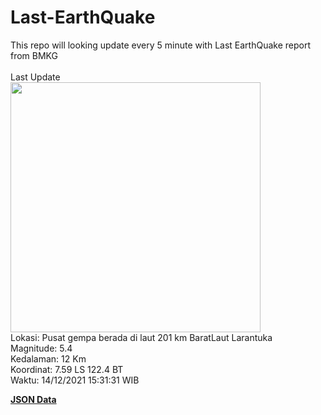 # Last-EarthQuake
This repo will looking update every 5 minute with Last EarthQuake report from BMKG
<br>
<br>
Last Update
<br>
<img src="https://ews.bmkg.go.id/TEWS/data/20211214153131.mmi.jpg" width="400"/>
<br>
Lokasi: Pusat gempa berada di laut 201 km BaratLaut Larantuka <br>
Magnitude: 5.4 <br>
Kedalaman: 12 Km <br>
Koordinat: 7.59 LS 122.4 BT <br>
Waktu: 14/12/2021 15:31:31 WIB <br>

<a href="./data/data.json">**JSON Data**</a>
